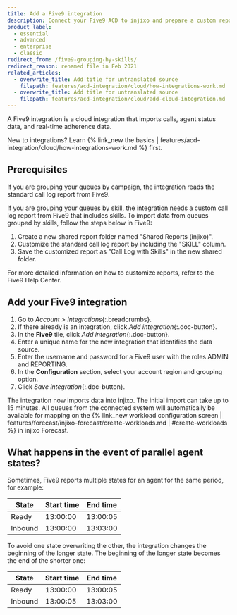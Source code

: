 ```yaml
---
title: Add a Five9 integration
description: Connect your Five9 ACD to injixo and prepare a custom report to use queue grouping by skills.
product_label:
  - essential
  - advanced
  - enterprise
  - classic
redirect_from: /five9-grouping-by-skills/
redirect_reason: renamed file in Feb 2021
related_articles:
  - overwrite_title: Add title for untranslated source
    filepath: features/acd-integration/cloud/how-integrations-work.md
  - overwrite_title: Add title for untranslated source
    filepath: features/acd-integration/cloud/add-cloud-integration.md
---
```


A Five9 integration is a cloud integration that imports calls, agent status data, and real-time adherence data.

New to integrations? Learn {% link_new the basics | features/acd-integration/cloud/how-integrations-work.md %} first.

## Prerequisites

If you are grouping your queues by campaign, the integration reads the standard call log report from Five9.

If you are grouping your queues by skill, the integration needs a custom call log report from Five9 that includes skills. To import data from queues grouped by skills, follow the steps below in Five9:

1.  Create a new shared report folder named "Shared Reports (injixo)".
2.  Customize the standard call log report by including the "SKILL" column.
3.  Save the customized report as "Call Log with Skills" in the new shared folder.

For more detailed information on how to customize reports, refer to the Five9 Help Center.

## Add your Five9 integration

1. Go to *Account > Integrations*{:.breadcrumbs}.
2. If there already is an integration, click *Add integration*{:.doc-button}.
3. In the **Five9** tile, click _Add integration_{:.doc-button}.
4. Enter a unique name for the new integration that identifies the data source.
5. Enter the username and password for a Five9 user with the roles ADMIN and REPORTING.
6. In the **Configuration** section, select your account region and grouping option.
7. Click _Save integration_{:.doc-button}.

The integration now imports data into injixo. The initial import can take up to 15 minutes. All queues from the connected system will automatically be available for mapping on the {% link_new workload configuration screen | features/forecast/injixo-forecast/create-workloads.md | #create-workloads %} in injixo Forecast.

## What happens in the event of parallel agent states?

Sometimes, Five9 reports multiple states for an agent for the same period, for example:

| State   | Start time | End time |
| ------- | ---------- | -------- |
| Ready   | 13:00:00   | 13:00:05 |
| Inbound | 13:00:00   | 13:03:00 |

To avoid one state overwriting the other, the integration changes the beginning of the longer state. The beginning of the longer state becomes the end of the shorter one:

| State   | Start time | End time |
| ------- | ---------- | -------- |
| Ready   | 13:00:00   | 13:00:05 |
| Inbound | 13:00:05   | 13:03:00 |
